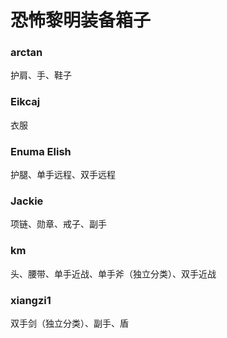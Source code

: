 # 恐怖黎明装备箱子

### arctan
护肩、手、鞋子

### Eikcaj
衣服

### Enuma Elish
护腿、单手远程、双手远程

### Jackie
项链、勋章、戒子、副手

### km
头、腰带、单手近战、单手斧（独立分类）、双手近战

### xiangzi1
双手剑（独立分类）、副手、盾